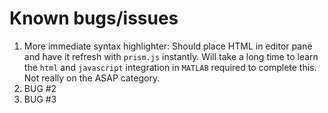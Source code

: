 # Known bugs/issues

1. More immediate syntax highlighter: Should place HTML <text area> in editor pane and have it refresh with `prism.js` instantly. Will take a long time to learn the `html` and `javascript` integration in `MATLAB` required to complete this. Not really on the ASAP category.
2. BUG #2
3. BUG #3
